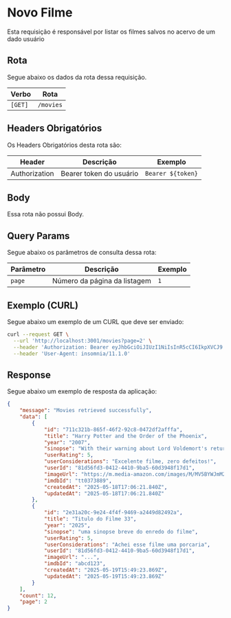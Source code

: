 # Novo Filme
Esta requisição é responsável por listar os filmes salvos no acervo de um dado usuário

## Rota

Segue abaixo os dados da rota dessa requisição.

| Verbo    | Rota          |
| -------- | ------------- |
| `[GET]`  | `/movies`     |

## Headers Obrigatórios

Os Headers Obrigatórios desta rota são:

| Header        | Descrição               | Exemplo           |
| ------------- | ----------------------- | ----------------- |
| Authorization | Bearer token do usuário | `Bearer ${token}` |

## Body

Essa rota não possui Body.

## Query Params

Segue abaixo os parâmetros de consulta dessa rota:

| Parâmetro | Descrição                    | Exemplo |
| --------- | ---------------------------- | ------- |
| `page`    | Número da página da listagem | `1`     |

## Exemplo (CURL)

Segue abaixo um exemplo de um CURL que deve ser enviado:

```bash
curl --request GET \
  --url 'http://localhost:3001/movies?page=2' \
  --header 'Authorization: Bearer eyJhbGciOiJIUzI1NiIsInR5cCI6IkpXVCJ9.eyJpZCI6IjgxZDU2ZmQzLTA0MTItNDQxMC05YmE1LTYwZDM5NDhmMTdkMSIsImlhdCI6MTc0NzY1ODkwOCwiZXhwIjoxNzQ3NjYyNTA4fQ.iqgLa3srBwxe3X8qhqODgwk5b-4ccGC2I4pSjOpUW6Y' \
  --header 'User-Agent: insomnia/11.1.0'
```

## Response

Segue abaixo um exemplo de resposta da aplicação:

```json
{
	"message": "Movies retrieved successfully",
	"data": [
		{
			"id": "711c321b-865f-46f2-92c8-0472df2afffa",
			"title": "Harry Potter and the Order of the Phoenix",
			"year": "2007",
			"sinopse": "With their warning about Lord Voldemort's return scoffed at, Harry and Dumbledore are targeted by the Wizard authorities as an authoritarian bureaucrat slowly seizes power at Hogwarts.",
			"userRating": 5,
			"userConsiderations": "Excelente filme, zero defeitos!",
			"userId": "81d56fd3-0412-4410-9ba5-60d3948f17d1",
			"imageUrl": "https://m.media-amazon.com/images/M/MV5BYWJmM2M1YzItMjY1Ni00YzRmLTg5YWYtNDFmNTJjNzQ0ODkyXkEyXkFqcGc@._V1_SX300.jpg",
			"imdbId": "tt0373889",
			"createdAt": "2025-05-18T17:06:21.840Z",
			"updatedAt": "2025-05-18T17:06:21.840Z"
		},
		{
			"id": "2e31a20c-9e24-4f4f-9469-a2449d82492a",
			"title": "Titulo do Filme 33",
			"year": "2025",
			"sinopse": "uma sinopse breve do enredo do filme",
			"userRating": 5,
			"userConsiderations": "Achei esse filme uma porcaria",
			"userId": "81d56fd3-0412-4410-9ba5-60d3948f17d1",
			"imageUrl": "...",
			"imdbId": "abcd123",
			"createdAt": "2025-05-19T15:49:23.869Z",
			"updatedAt": "2025-05-19T15:49:23.869Z"
		}
	],
	"count": 12,
	"page": 2
}
```
